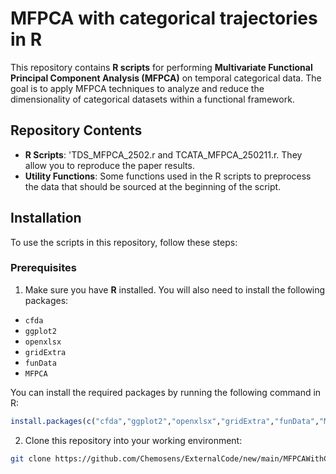 # MFPCA with categorical trajectories in R

This repository contains **R scripts** for performing **Multivariate Functional Principal Component Analysis (MFPCA)** on temporal categorical data. 
The goal is to apply MFPCA techniques to analyze and reduce the dimensionality of categorical datasets within a functional framework.

## Repository Contents

- **R Scripts**: 'TDS_MFPCA_2502.r and TCATA_MFPCA_250211.r. They allow you to reproduce the paper results.
- **Utility Functions**: Some functions used in the R scripts to preprocess the data that should be sourced at the beginning of the script.


## Installation

To use the scripts in this repository, follow these steps:

### Prerequisites

1. Make sure you have **R** installed. You will also need to install the following packages:

- `cfda`
- `ggplot2`
- `openxlsx`
- `gridExtra`
- `funData`
- `MFPCA`

You can install the required packages by running the following command in R:

```r
install.packages(c("cfda","ggplot2","openxlsx","gridExtra","funData","MFPCA"))
```

2. Clone this repository into your working environment:
```bash
git clone https://github.com/Chemosens/ExternalCode/new/main/MFPCAWithCategoricalTrajectories


 
